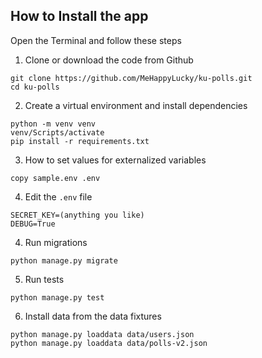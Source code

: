## How to Install the app
Open the Terminal and follow these steps

1. Clone or download the code from Github

```
git clone https://github.com/MeHappyLucky/ku-polls.git
cd ku-polls
```

2. Create a virtual environment and install dependencies

```
python -m venv venv
venv/Scripts/activate
pip install -r requirements.txt
```

3. How to set values for externalized variables

```
copy sample.env .env
```

4. Edit the `.env` file

```
SECRET_KEY=(anything you like)
DEBUG=True
```

4. Run migrations

```
python manage.py migrate
```

5. Run tests

```
python manage.py test
```

6. Install data from the data fixtures

```
python manage.py loaddata data/users.json
python manage.py loaddata data/polls-v2.json
```
